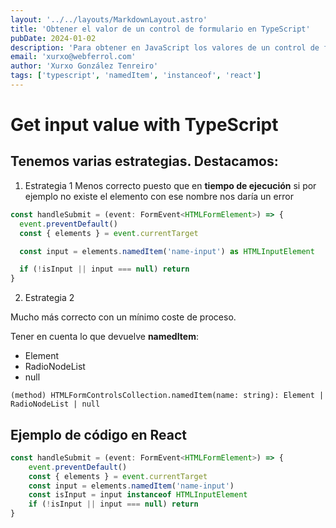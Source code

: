 ```yaml
---
layout: '../../layouts/MarkdownLayout.astro'
title: 'Obtener el valor de un control de formulario en TypeScript'
pubDate: 2024-01-02
description: 'Para obtener en JavaScript los valores de un control de formulario (input de typo texto) podemos utilizar el método namedItem. ¿Cómo hacerlo de manera correcta en TypeScript?.'
email: 'xurxo@webferrol.com'
author: 'Xurxo González Tenreiro'
tags: ['typescript', 'namedItem', 'instanceof', 'react']
---
```

# Get input value with TypeScript

## Tenemos varias estrategias. Destacamos:

1. Estrategia 1
Menos correcto puesto que en **tiempo de ejecución** si por ejemplo no existe el elemento con ese nombre nos daría un error

```ts
const handleSubmit = (event: FormEvent<HTMLFormElement>) => {
  event.preventDefault()
  const { elements } = event.currentTarget

  const input = elements.namedItem('name-input') as HTMLInputElement

  if (!isInput || input === null) return
}
```

2. Estrategia 2

Mucho más correcto con un mínimo coste de proceso.

Tener en cuenta lo que devuelve __namedItem__:

- Element
- RadioNodeList
- null

```
(method) HTMLFormControlsCollection.namedItem(name: string): Element | RadioNodeList | null
```


## Ejemplo de código en React

```ts
const handleSubmit = (event: FormEvent<HTMLFormElement>) => {
    event.preventDefault()
    const { elements } = event.currentTarget
    const input = elements.namedItem('name-input')
    const isInput = input instanceof HTMLInputElement
    if (!isInput || input === null) return
}
```
  